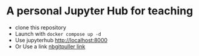# A personal Jupyter Hub for teaching

- clone this repository
- Launch with `docker compose up -d`
- Use jupyterhub <http://localhost:8000>
- Or Use a link [nbgitpuller link](http://localhost:8000/hub/user-redirect/git-pull?repo=https%3A%2F%2Fgithub.com%2Febpro%2Fnotebook-qs-base&urlpath=lab%2Ftree%2Fnotebooks%2Fnotebook-qs-base%2Fquickstart.ipynb)
